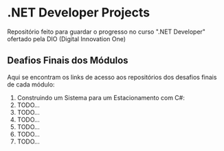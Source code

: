 # .NET Developer Projects
Repositório feito para guardar o progresso no curso ".NET Developer" ofertado pela DIO (Digital Innovation One)

## Deafios Finais dos Módulos
Aqui se encontram os links de acesso aos repositórios dos desafios finais de cada módulo:

1. Construindo um Sistema para um Estacionamento com C#: 
2. TODO...
3. TODO...
4. TODO...
5. TODO...
6. TODO...
7. TODO...
